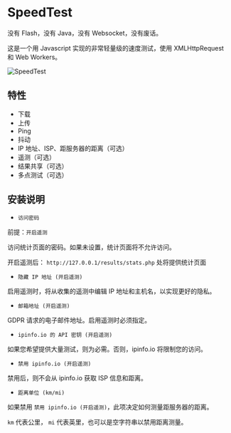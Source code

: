 # SpeedTest

没有 Flash，没有 Java，没有 Websocket，没有废话。

这是一个用 Javascript 实现的非常轻量级的速度测试，使用 XMLHttpRequest 和 Web Workers。

![SpeedTest](https://github.com/librespeed/speedtest/blob/master/.logo/logo3.png)

## 特性

+ 下载
+ 上传
+ Ping
+ 抖动
+ IP 地址、ISP、距服务器的距离（可选）
+ 遥测（可选）
+ 结果共享（可选）
+ 多点测试（可选）

## 安装说明

+ `访问密码`

前提：`开启遥测`

访问统计页面的密码。如果未设置，统计页面将不允许访问。

开启遥测后： `http://127.0.0.1/results/stats.php` 处将提供统计页面

+ `隐藏 IP 地址 (开启遥测)`

启用遥测时，将从收集的遥测中编辑 IP 地址和主机名，以实现更好的隐私。

+ `邮箱地址 (开启遥测)`

GDPR 请求的电子邮件地址。启用遥测时必须指定。

+ `ipinfo.io 的 API 密钥 (开启遥测)`

如果您希望提供大量测试，则为必需。否则，ipinfo.io 将限制您的访问。

+ `禁用 ipinfo.io (开启遥测)`

禁用后，则不会从 ipinfo.io 获取 ISP 信息和距离。

+ `距离单位 (km/mi)`

如果禁用 `禁用 ipinfo.io (开启遥测)`，此项决定如何测量距服务器的距离。

`km` 代表公里， `mi` 代表英里，也可以是空字符串以禁用距离测量。
